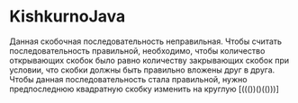 # KishkurnoJava
Данная скобочная последовательность неправильная. Чтобы считать последовательность правильной,
необходимо, чтобы количество открывающих скобок было равно количеству закрывающих скобок при 
условии, что скобки должны быть правильно вложены друг в друга.
Чтобы данная последовательность стала правильной, нужно предпоследнюю квадратную скобку 
изменить на круглую [((())()(()))]
